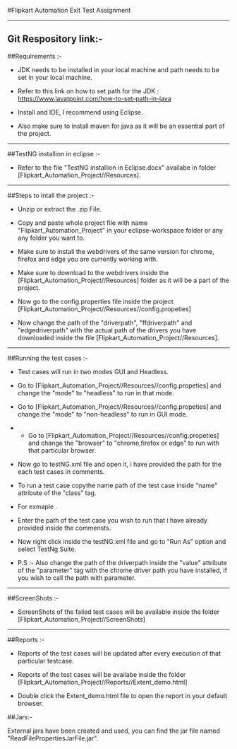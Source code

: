 #Flipkart Automation Exit Test Assignment

<hr>

## Git Respository link:-



##Requirements :-

- JDK needs to be installed in your local machine and path needs to be set in your local machine.

- Refer to this link on how to set path for the JDK : https://www.javatpoint.com/how-to-set-path-in-java

- Install and IDE, I recommend using Eclipse.

- Also make sure to install maven for java as it will be an essential part of the project.

<hr>

##TestNG installion in eclipse :-

- Refer to the file "TestNG installion in Eclipse.docx" availabe in folder [Flipkart_Automation_Project//Resources].

<hr>

##Steps to intall the project :-

- Unzip or extract the .zip File.

- Copy and paste whole project file with name "Flipkart_Automation_Project" in your eclipse-workspace folder or any any folder you want to.

- Make sure to install the webdrivers of the same version for chrome, firefox and edge you are currently working with.

- Make sure to download to the webdrivers inside the [Flipkart_Automation_Project//Resources] folder as it will be a part of the project.

- Now go to the config.properties file inside the project [Flipkart_Automation_Project//Resources//config.propeties]

- Now change the path of the "driverpath", "ffdriverpath" and "edgedriverpath" with the actual path of the drivers you have downloaded inside the file [Flipkart_Automation_Project//Resources].


<hr>

##Running the test cases :-

- Test cases will run in two modes GUI and Headless.

- Go to [Flipkart_Automation_Project//Resources//config.propeties] and change the "mode" to "headless" to run in that mode.

- Go to [Flipkart_Automation_Project//Resources//config.propeties] and change the "mode" to "non-headless" to run in GUI mode.

- - Go to [Flipkart_Automation_Project//Resources//config.propeties] and change the "browser" to "chrome,firefox or edge" to run with that particular browser.

- Now go to testNG.xml file and open it, i have provided the path for the each test cases in comments.

- To run a test case copythe name path of the test case inside "name" attribute of the "class" tag.

- For exmaple <class name="TestCases.LogInTest"/>.

- Enter the path of the test case you wish to run that i have already provided inside the commensts.

- Now right click inside the testNG.xml file and go to "Run As" option and select TestNg Suite.

- P.S :- Also change the path of the driverpath inside the "value" attribute of the "parameter" tag  with the chrome driver path you have installed, if you wish to call the path with parameter.


<hr>

##ScreenShots :-

- ScreenShots of the failed test cases will be available inside the folder [Flipkart_Automation_Project//ScreenShots]

<hr>

##Reports :-

- Reports of the test cases will be updated after every execution of that particular testcase.

- Reports of the test cases will be availabe inside the folder [Flipkart_Automation_Project//Reports//Extent_demo.html]

- Double click the Extent_demo.html file to open the report in your default browser.


##Jars:-

External jars have been created and used, you can find the jar file named "ReadFilePropertiesJarFile.jar".